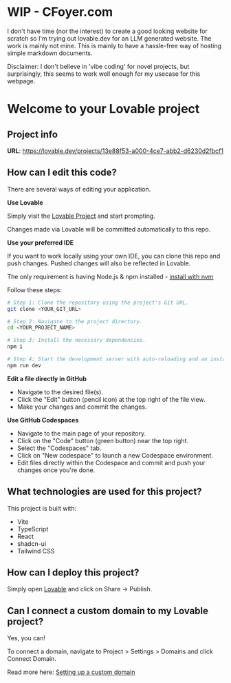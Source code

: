 # WIP - CFoyer.com

I don't have time (nor the interest) to create a good looking website for scratch so I'm trying out lovable.dev for an LLM generated website.
The work is mainly not mine. This is mainly to have a hassle-free way of hosting simple markdown documents.

Disclaimer: I don't believe in 'vibe coding' for novel projects, but surprisingly, this seems to work well enough for my usecase for this webpage.

# Welcome to your Lovable project

## Project info

**URL**: https://lovable.dev/projects/13e88f53-a000-4ce7-abb2-d6230d2fbcf1

## How can I edit this code?

There are several ways of editing your application.

**Use Lovable**

Simply visit the [Lovable Project](https://lovable.dev/projects/13e88f53-a000-4ce7-abb2-d6230d2fbcf1) and start prompting.

Changes made via Lovable will be committed automatically to this repo.

**Use your preferred IDE**

If you want to work locally using your own IDE, you can clone this repo and push changes. Pushed changes will also be reflected in Lovable.

The only requirement is having Node.js & npm installed - [install with nvm](https://github.com/nvm-sh/nvm#installing-and-updating)

Follow these steps:

```sh
# Step 1: Clone the repository using the project's Git URL.
git clone <YOUR_GIT_URL>

# Step 2: Navigate to the project directory.
cd <YOUR_PROJECT_NAME>

# Step 3: Install the necessary dependencies.
npm i

# Step 4: Start the development server with auto-reloading and an instant preview.
npm run dev
```

**Edit a file directly in GitHub**

- Navigate to the desired file(s).
- Click the "Edit" button (pencil icon) at the top right of the file view.
- Make your changes and commit the changes.

**Use GitHub Codespaces**

- Navigate to the main page of your repository.
- Click on the "Code" button (green button) near the top right.
- Select the "Codespaces" tab.
- Click on "New codespace" to launch a new Codespace environment.
- Edit files directly within the Codespace and commit and push your changes once you're done.

## What technologies are used for this project?

This project is built with:

- Vite
- TypeScript
- React
- shadcn-ui
- Tailwind CSS

## How can I deploy this project?

Simply open [Lovable](https://lovable.dev/projects/13e88f53-a000-4ce7-abb2-d6230d2fbcf1) and click on Share -> Publish.

## Can I connect a custom domain to my Lovable project?

Yes, you can!

To connect a domain, navigate to Project > Settings > Domains and click Connect Domain.

Read more here: [Setting up a custom domain](https://docs.lovable.dev/tips-tricks/custom-domain#step-by-step-guide)
